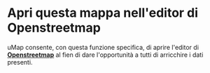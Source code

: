 # Apri questa mappa nell'editor di Openstreetmap

uMap consente, con questa funzione specifica, di aprire l'editor di [**Openstreetmap**](https://www.openstreetmap.org/#map=6/42.088/12.564) al fien di dare l'opportunità a tutti di arricchire i dati presenti.

